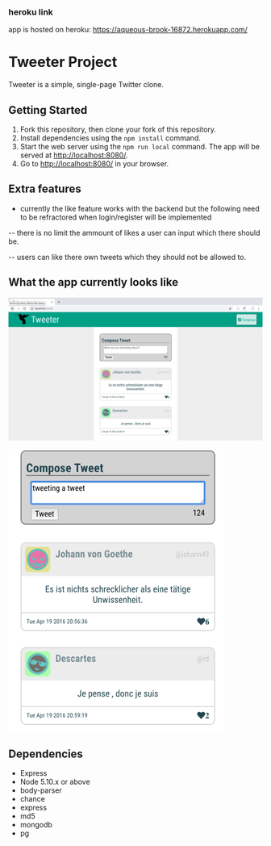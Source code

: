 ### heroku link

app is hosted on heroku: https://aqueous-brook-16872.herokuapp.com/

# Tweeter Project

Tweeter is a simple, single-page Twitter clone.

## Getting Started

1. Fork this repository, then clone your fork of this repository.
2. Install dependencies using the `npm install` command.
3. Start the web server using the `npm run local` command. The app will be served at <http://localhost:8080/>.
4. Go to <http://localhost:8080/> in your browser.

## Extra features
- currently the like feature works with the backend but the following need to be refractored when login/register will be implemented

-- there is no limit the ammount of likes a user can input which there should be.

-- users can like there own tweets which they should not be allowed to.

## What the app currently looks like

![full page](https://github.com/MikaelAbehsera/tweeter/blob/master/docs/fullpage.png)

![main-section](https://github.com/MikaelAbehsera/tweeter/blob/master/docs/main-section.png)

## Dependencies

- Express
- Node 5.10.x or above
- body-parser
- chance
- express
- md5
- mongodb
- pg
